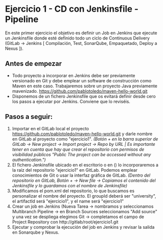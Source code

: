 
# Ejercicio 1 - CD con Jenkinsfile - Pipeline
En este primer ejercicio el objetivo es definir un Job en Jenkins que ejecute un Jenkinsfile donde esté definido todo un ciclo de Continuous Delivery (GitLab -> Jenkins [ Compilación, Test, SonarQube, Empaquetado, Deploy a Nexus ]). 
## Antes de empezar
- Todo proyecto a incorporar en Jenkins debe ser previamente versionado en Git y debe emplear un software de construcción como Maven en este caso. Trabajaremos sobre un proyecto Java previamente mavenizado. https://github.com/pablotoledo/maven-hello-world.git
- Disponemos de un fichero Jenkinsfile que os evitará definir desde cero los pasos a ejecutar por Jenkins. Conviene que lo reviséis. 

## Pasos a seguir:

 1. Importar en el GitLab local el proyecto https://github.com/pablotoledo/maven-hello-world.git y darle nombre en GitLab al proyecto como "ejercicio1". *(Botón + en la barra superior de GitLab -> New project -> Import project -> Repo by URL | Es importante tener en cuenta que hay que crear el repositorio con permisos de visibilidad públicos "Public The project can be accessed without any authentication.")* 
 2. El fichero Jenkinsfile ubicado en el escritorio o en () lo incorporaremos a la raíz del repositorio "ejercicio1" en GitLab. Podemos emplear conocimientos de Git o usar la interfaz gráfica de GitLab. *(Dentro del repositorio en GitLab, Botón + -> New file -> Copiamos el contenido del Jenkinsfile y lo guardamos con el nombre de Jenkinsfile)*
 3. Modificamos el pom.xml del repositorio, lo que buscamos es personalizar el nombre del proyecto. El groupId deberá ser "university", el artifactId será "ejercicio1", y el name será "ejercicio1"
 4. Crear un job en Jenkins (Nueva Tarea -> nombramos y seleccionamos Multibranch Pipeline -> en Branch Sources seleccionamos "Add source" y una vez se despliega elegimos Git -> completamos el campo de Project Repository con http://gitlab/root/ejercicio1.git 
 5. Ejecutar y comprobar la ejecución del job en Jenkins y revisar la salida en Sonarqube y Nexus.

